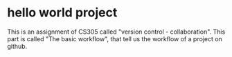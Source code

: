 # hello world project

This is an assignment of CS305 called "version control - collaboration".
This part is called "The basic workflow", that tell us the workflow of a project on github.
